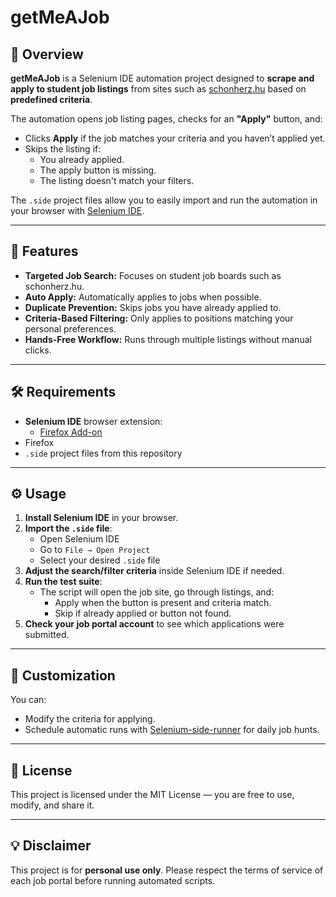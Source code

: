 # getMeAJob

## 📌 Overview
**getMeAJob** is a Selenium IDE automation project designed to **scrape and apply to student job listings** from sites such as [schonherz.hu](https://www.schonherz.hu) based on **predefined criteria**.

The automation opens job listing pages, checks for an **"Apply"** button, and:
- Clicks **Apply** if the job matches your criteria and you haven’t applied yet.
- Skips the listing if:
  - You already applied.
  - The apply button is missing.
  - The listing doesn't match your filters.

The `.side` project files allow you to easily import and run the automation in your browser with [Selenium IDE](https://www.selenium.dev/selenium-ide/).

---

## 🚀 Features
- **Targeted Job Search:** Focuses on student job boards such as schonherz.hu.
- **Auto Apply:** Automatically applies to jobs when possible.
- **Duplicate Prevention:** Skips jobs you have already applied to.
- **Criteria-Based Filtering:** Only applies to positions matching your personal preferences.
- **Hands-Free Workflow:** Runs through multiple listings without manual clicks.

---

## 🛠 Requirements
- **Selenium IDE** browser extension:
  - [Firefox Add-on](https://addons.mozilla.org/en-US/firefox/addon/selenium-ide/)
- Firefox
- `.side` project files from this repository

---

## ⚙️ Usage
1. **Install Selenium IDE** in your browser.
2. **Import the `.side` file**:
   - Open Selenium IDE
   - Go to `File → Open Project`
   - Select your desired `.side` file
3. **Adjust the search/filter criteria** inside Selenium IDE if needed.
4. **Run the test suite**:
   - The script will open the job site, go through listings, and:
     - Apply when the button is present and criteria match.
     - Skip if already applied or button not found.
5. **Check your job portal account** to see which applications were submitted.

---

## 📌 Customization
You can:
- Modify the criteria for applying.
- Schedule automatic runs with [Selenium-side-runner](https://www.selenium.dev/selenium-ide/docs/en/introduction/command-line-runner) for daily job hunts.

---

## 📄 License
This project is licensed under the MIT License — you are free to use, modify, and share it.

---

## 💡 Disclaimer
This project is for **personal use only**. Please respect the terms of service of each job portal before running automated scripts.
